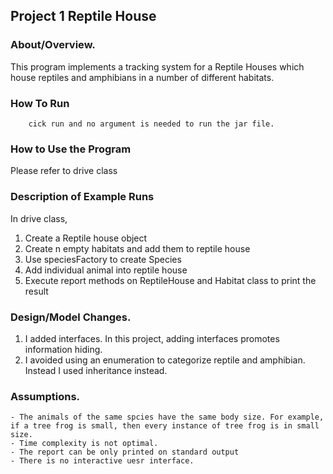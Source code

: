 ## Project 1 Reptile House
### About/Overview. 
This program implements a tracking system for a Reptile Houses which house reptiles and amphibians in a number of different habitats.

### How To Run
		cick run and no argument is needed to run the jar file.
        
### How to Use the Program 
Please refer to drive class
   
### Description of Example Runs
In drive class, 
1. Create a Reptile house object
2. Create n empty habitats and add them to reptile house
3. Use speciesFactory to create Species
4. Add individual animal into reptile house
5. Execute report methods on ReptileHouse and Habitat class to print the result

### Design/Model Changes. 

1. I added interfaces. In this project, adding interfaces promotes information hiding.
2. I avoided using an enumeration to categorize reptile and amphibian. Instead I used inheritance instead.

### Assumptions.
	- The animals of the same spcies have the same body size. For example, if a tree frog is small, then every instance of tree frog is in small size.
	- Time complexity is not optimal.
	- The report can be only printed on standard output
	- There is no interactive uesr interface.

